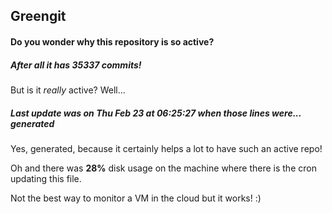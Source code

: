 ## Greengit

#### Do you wonder why this repository is so active?

##### After all it has 35337 commits!

But is it *really* active? Well...

##### Last update was on Thu Feb 23 at 06:25:27 when those lines were... generated

Yes, generated, because it certainly helps a lot to have such an active repo!

Oh and there was **28%** disk usage on the machine
where there is the cron updating this file.

Not the best way to monitor a VM in the cloud but it works! :)

